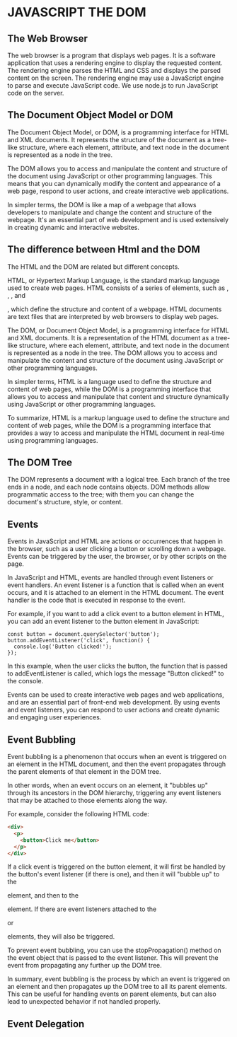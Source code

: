 # JAVASCRIPT THE DOM

## The Web Browser

The web browser is a program that displays web pages. It is a software application that uses a rendering engine to display the requested content. The rendering engine parses the HTML and CSS and 
displays the parsed content on the screen. The rendering engine may use a JavaScript engine to parse and execute JavaScript code. We use node.js to run JavaScript code on the server. 

## The Document Object Model or DOM

The Document Object Model, or DOM, is a programming interface for HTML and XML documents. It represents the structure of the document as a tree-like structure, 
where each element, attribute, and text node in the document is represented as a node in the tree.

The DOM allows you to access and manipulate the content and structure of the document using JavaScript or other programming languages. This means that you can 
dynamically modify the content and appearance of a web page, respond to user actions, and create interactive web applications.

In simpler terms, the DOM is like a map of a webpage that allows developers to manipulate and change the content and structure of the webpage. It's an essential part of 
web development and is used extensively in creating dynamic and interactive websites.

## The difference between Html and the DOM

The HTML and the DOM are related but different concepts.

HTML, or Hypertext Markup Language, is the standard markup language used to create web pages. HTML consists of a series of elements, 
such as <html>, <head>, <body>, and <p>, which define the structure and content of a webpage. HTML documents are text files that are 
interpreted by web browsers to display web pages.

The DOM, or Document Object Model, is a programming interface for HTML and XML documents. It is a representation of the HTML document as a 
tree-like structure, where each element, attribute, and text node in the document is represented as a node in the tree. The DOM allows you to 
access and manipulate the content and structure of the document using JavaScript or other programming languages.

In simpler terms, HTML is a language used to define the structure and content of web pages, while the DOM is a programming interface that allows 
you to access and manipulate that content and structure dynamically using JavaScript or other programming languages.

To summarize, HTML is a markup language used to define the structure and content of web pages, while the DOM is a programming interface 
that provides a way to access and manipulate the HTML document in real-time using programming languages.

## The DOM Tree

The DOM represents a document with a logical tree. Each branch of the tree ends in a node, and each node contains objects. 
DOM methods allow programmatic access to the tree; with them you can change the document's structure, style, or content. 

## Events

Events in JavaScript and HTML are actions or occurrences that happen in the browser, such as a user clicking a button or scrolling down a webpage. 
Events can be triggered by the user, the browser, or by other scripts on the page.

In JavaScript and HTML, events are handled through event listeners or event handlers. An event listener is a function that is called when an event 
occurs, and it is attached to an element in the HTML document. The event handler is the code that is executed in response to the event.

For example, if you want to add a click event to a button element in HTML, you can add an event listener to the button element in JavaScript:

```JS
const button = document.querySelector('button');
button.addEventListener('click', function() {
  console.log('Button clicked!');
});

```

In this example, when the user clicks the button, the function that is passed to addEventListener is called, which logs the message "Button clicked!" to the console.

Events can be used to create interactive web pages and web applications, and are an essential part of front-end web development. 
By using events and event listeners, you can respond to user actions and create dynamic and engaging user experiences.

## Event Bubbling

Event bubbling is a phenomenon that occurs when an event is triggered on an element in the HTML document, and then the event propagates through the parent elements of that element in the DOM tree.

In other words, when an event occurs on an element, it "bubbles up" through its ancestors in the DOM hierarchy, triggering any event listeners that may be attached to those elements along the way.

For example, consider the following HTML code:

```HTML
<div>
  <p>
    <button>Click me</button>
  </p>
</div>
```

If a click event is triggered on the button element, it will first be handled by the button's event listener (if there is one), and then it will "bubble up" to the <p> element, 
and then to the <div> element. If there are event listeners attached to the <p> or <div> elements, they will also be triggered.

To prevent event bubbling, you can use the stopPropagation() method on the event object that is passed to the event listener. This will prevent the event from propagating any further up the DOM tree.

In summary, event bubbling is the process by which an event is triggered on an element and then propagates up the DOM tree to all its parent elements. 
This can be useful for handling events on parent elements, but can also lead to unexpected behavior if not handled properly.

## Event Delegation




























